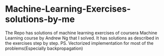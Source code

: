 # Machine-Learning-Exercises-solutions-by-me
The Repo has solutions of machine learning exercises of coursera Machine Learning course by Andrew Ng that I solved. It has solutions as described in the exercises step by step. PS. Vectorized implementation for most of the problems(Especially backpropagation) 
